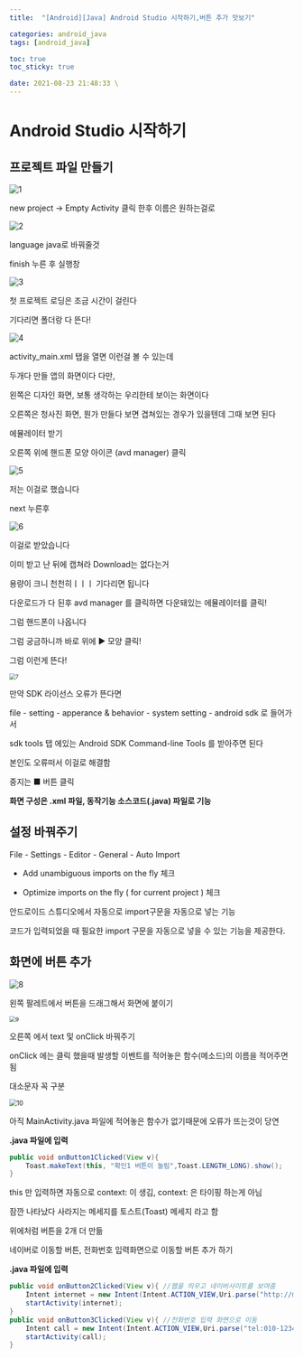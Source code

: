 ```yaml
---
title:  "[Android][Java] Android Studio 시작하기,버튼 추가 맛보기"

categories: android_java
tags: [android_java]

toc: true
toc_sticky: true

date: 2021-08-23 21:48:33 \
---
```


# Android Studio 시작하기

## 프로젝트 파일 만들기

![1](https://user-images.githubusercontent.com/69203345/130451105-af328e95-0af2-4516-a2d4-2aeda78ea99f.PNG)

new project → Empty Activity 클릭 한후 이름은 원하는걸로

![2](https://user-images.githubusercontent.com/69203345/130451212-a1c6a55b-650f-40e2-b869-be65ad99d443.PNG)

language java로 바꿔줄것

finish 누른 후 실행창

![3](https://user-images.githubusercontent.com/69203345/130451220-b2194685-ab12-4dc3-81cd-2b4b549aa926.PNG)

첫 프로젝트 로딩은 조금 시간이 걸린다 

기다리면 폴더랑 다 뜬다!

![4](https://user-images.githubusercontent.com/69203345/130451223-3c430c5e-fe98-4d67-8b31-ca007d679d6d.PNG)

activity_main.xml 탭을 열면 이런걸 볼 수 있는데

두개다 만들 앱의 화면이다 다만,

왼쪽은 디자인 화면, 보통 생각하는 우리한테 보이는 화면이다

오른쪽은 청사진 화면, 뭔가 만들다 보면 겹쳐있는 경우가 있을텐데 그때 보면 된다



에뮬레이터 받기

오른쪽 위에 핸드폰 모양 아이콘 (avd manager) 클릭

![5](https://user-images.githubusercontent.com/69203345/130451225-9514cfa0-3e22-49d2-853e-aa5b61d1140f.PNG)

저는 이걸로 했습니다

next 누른후

![6](https://user-images.githubusercontent.com/69203345/130451229-c5fdbdc4-3d28-4c43-b5e0-768322c8a9c0.PNG)

이걸로 받았습니다

이미 받고 난 뒤에 캡쳐라 Download는 없다는거

용량이 크니 천천히ㅣㅣㅣ 기다리면 됩니다

다운로드가 다 된후 avd manager 를 클릭하면 다운돼있는 에뮬레이터를 클릭!

그럼 핸드폰이 나옵니다

그럼 궁금하니까 바로 위에 ▶ 모양 클릭!

그럼 이런게 뜬다!

<img src="https://user-images.githubusercontent.com/69203345/130451233-2de7bf30-3ea6-4c6f-ad82-bf6866b9e1fb.PNG" alt="7" style="zoom:67%;" />

만약 SDK 라이선스 오류가 뜬다면

file - setting - apperance & behavior - system setting - android sdk 로 들어가서 

sdk tools 탭 에있는 Android SDK Command-line Tools 를 받아주면 된다

본인도 오류떠서 이걸로 해결함 

중지는 ■ 버튼 클릭

**화면 구성은 .xml 파일, 동작기능 소스코드(.java) 파일로 기능**

## 설정 바꿔주기

File - Settings - Editor - General - Auto Import

- Add unambiguous imports on the fly 체크

- Optimize imports on the fly ( for current project ) 체크

안드로이드 스튜디오에서 자동으로 import구문을 자동으로 넣는 기능

코드가 입력되었을 때 필요한 import 구문을 자동으로 넣을 수 있는 기능을 제공한다.

## 화면에 버튼 추가

![8](https://user-images.githubusercontent.com/69203345/130451720-6755bdfc-6d2b-4da4-b903-aeb85ab72701.PNG)

왼쪽 팔레트에서 버튼을 드래그해서 화면에 붙이기

<img src="https://user-images.githubusercontent.com/69203345/130451724-85c01f7d-aa0e-472f-90f2-f6bcc99468d6.PNG" alt="9" style="zoom:67%;" />

오른쪽 에서 text 및 onClick 바꿔주기

onClick 에는 클릭 했을때 발생할 이벤트를 적어놓은 함수(메소드)의 이름을 적어주면됨

대소문자 꼭 구분

<img src="https://user-images.githubusercontent.com/69203345/130451726-a03a2ad2-f9ee-4696-beee-3857e5feb217.PNG" alt="10" style="zoom: 80%;" />

아직 MainActivity.java 파일에 적어놓은 함수가 없기때문에 오류가 뜨는것이 당연

**.java 파일에 입력** 

```java
public void onButton1Clicked(View v){
    Toast.makeText(this, "확인1 버튼이 눌림",Toast.LENGTH_LONG).show();
}
```

this 만 입력하면 자동으로 context: 이 생김, context: 은 타이핑 하는게 아님

잠깐 나타났다 사라지는 메세지를 토스트(Toast) 메세지 라고 함



위에처럼 버튼을 2개 더 만듦

네이버로 이동할 버튼, 전화번호 입력화면으로 이동할 버튼 추가 하기

 **.java 파일에 입력** 

```java
public void onButton2Clicked(View v){ //웹을 띄우고 네이버사이트를 보여줌
    Intent internet = new Intent(Intent.ACTION_VIEW,Uri.parse("http://m.naver.com")); //internet은 변수의 이름
    startActivity(internet);
}
public void onButton3Clicked(View v){ //전화번호 입력 화면으로 이동
    Intent call = new Intent(Intent.ACTION_VIEW,Uri.parse("tel:010-1234-5678"));
    startActivity(call);
}
```



